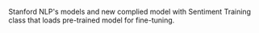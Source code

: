 Stanford NLP's models and new complied model with Sentiment Training class that loads pre-trained model for fine-tuning.
